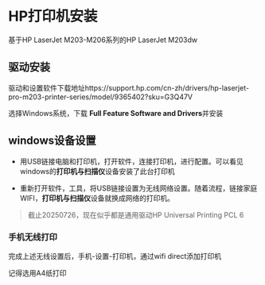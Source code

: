 # HP打印机安装

基于HP LaserJet M203-M206系列的HP LaserJet M203dw

## 驱动安装

驱动和设置软件下载地址https://support.hp.com/cn-zh/drivers/hp-laserjet-pro-m203-printer-series/model/9365402?sku=G3Q47V

选择Windows系统，下载 **Full Feature Software and Drivers**并安装

## windows设备设置

- 用USB链接电脑和打印机，打开软件，连接打印机，进行配置。可以看见windows的**打印机与扫描仪**设备安装了此台打印机

- 重新打开软件，工具，将USB链接设置为无线网络设置。随着流程，链接家庭WIFI，**打印机与扫描仪**设备就换成网络的打印机。


> 截止20250726，现在似乎都是通用驱动HP Universal Printing PCL 6

### 手机无线打印

完成上述无线设置后，手机-设置-打印机，通过wifi direct添加打印机

记得选用A4纸打印